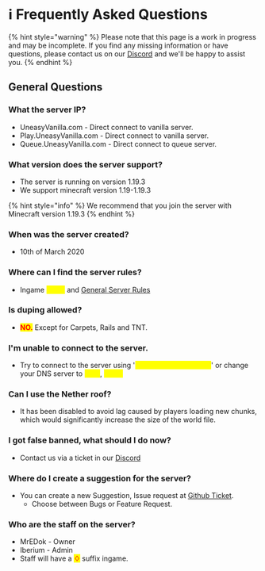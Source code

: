 # ℹ Frequently Asked Questions

{% hint style="warning" %}
Please note that this page is a work in progress and may be incomplete. If you find any missing information or have questions, please contact us on our [Discord](https://discord.uneasyvanilla.com/) and we'll be happy to assist you.
{% endhint %}

## General Questions

### What the server IP?

* UneasyVanilla.com - Direct connect to vanilla server.
* Play.UneasyVanilla.com - Direct connect to vanilla server.
* Queue.UneasyVanilla.com - Direct connect to queue server.

### What version does the server support?

* The server is running on version 1.19.3
* We support minecraft version 1.19-1.19.3

{% hint style="info" %}
We recommend that you join the server with Minecraft version 1.19.3
{% endhint %}

### When was the server created?

* 10th of March 2020

### Where can I find the server rules?

* Ingame <mark style="color:yellow;">/rules</mark> and <mark style="color:yellow;"></mark> [General Server Rules](general-server-rules.md)

### Is duping allowed?

* <mark style="color:red;">**NO.**</mark> Except for Carpets, Rails and TNT.

### I'm unable to connect to the server.

* Try to connect to the server using '<mark style="color:yellow;">play.uneasyvanilla.com</mark>' or change your DNS server to <mark style="color:yellow;">1.1.1.1</mark>, <mark style="color:yellow;">1.0.0.1</mark>

### **Can I use the Nether roof?**

* It has been disabled to avoid lag caused by players loading new chunks, which would significantly increase the size of the world file.

### **I got false banned, what should I do now?**

* Contact us via a ticket in our [Discord](https://discord.uneasyvanilla.com/)

### Where do I create a suggestion for the server?

* You can create a new Suggestion, Issue request at [Github Ticket](https://github.com/UneasyVanilla/UneasyNetwork/issues/new/choose).
  * Choose between Bugs or Feature Request.

### **Who are the staff on the server?**

* MrEDok - Owner
* Iberium - Admin
* Staff will have a <mark style="color:red;">**♢**</mark> suffix ingame.
